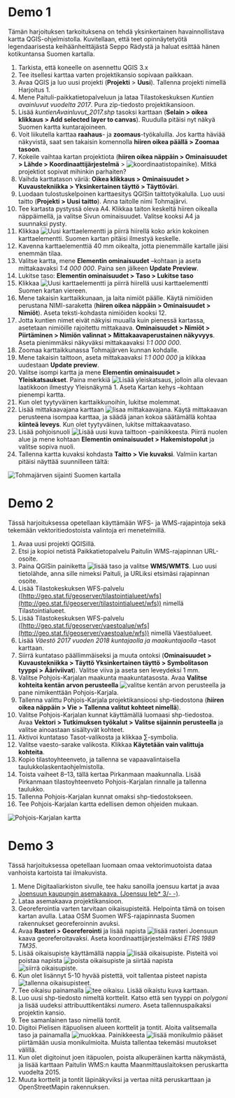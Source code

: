 # Demo 1

Tämän harjoituksen tarkoituksena on tehdä yksinkertainen havainnollistava kartta QGIS-ohjelmistolla. 
Kuvitellaan, että teet opinnäytetyötä legendaarisesta keihäänheittäjästä Seppo Rädystä ja haluat esittää hänen
kotikuntansa Suomen kartalla.

1. Tarkista, että koneelle on asennettu QGIS 3.x
2. Tee itsellesi karttaa varten projektikansio sopivaan paikkaan.
3. Avaa QGIS ja luo uusi projekti (**Projekti** > **Uusi**). Tallenna projekti nimellä Harjoitus 1. 
4. Mene Paituli-paikkatietopalveluun ja lataa Tilastokeskuksen _Kuntien avainluvut vuodelta 2017_. 
Pura zip-tiedosto projektikansioon. 
5. Lisää _kuntienAvainluvut_2017.shp_ tasoksi karttaan (**Selain > oikea klikkaus > Add selected layer to canvas**).
Ruudulla pitäisi nyt näkyä Suomen kartta kuntarajoineen. 
6. Voit liikutella karttaa **raahaus**- ja **zoomaus**-työkaluilla. Jos kartta häviää näkyvistä,
saat sen takaisin komennolla **hiiren oikea päällä > Zoomaa tasoon**. 
7. Kokeile vaihtaa kartan projektiota 
(**hiiren oikea näppäin > Ominaisuudet > Lähde > Koordinaattijärjestelmä** >
![koordinaatistopainike](../img/koordinaatistopainike.png)).
Mitkä projektiot sopivat mihinkin parhaiten? 
8. Vaihda karttatason väriä: **Oikea klikkaus > Ominaisuudet > Kuvaustekniikka > Yksinkertainen täyttö > Täyttöväri**. 
9. Luodaan tulostuskelpoinen karttaesitys QGISin taittotyökalulla. Luo uusi taitto (**Projekti > Uusi taitto**). 
Anna taitolle nimi Tohmajärvi. 
10. Tee kartasta pystyssä oleva A4. Klikkaa taiton keskeltä hiiren oikealla näppäimellä, ja valitse Sivun ominaisuudet.
Valitse kooksi A4 ja suunnaksi pysty. 
11. Klikkaa ![Uusi karttaelementti](../img/uusi_karttaelementti.png) ja piirrä hiirellä koko arkin kokoinen karttaelementti. 
Suomen kartan pitäisi ilmestyä keskelle. 
12. Kavenna karttaelementtiä 40 mm oikealta, jotta pienemmälle kartalle jäisi enemmän tilaa. 
13. Valitse kartta, mene **Elementin ominaisuudet** –kohtaan ja aseta mittakaavaksi _1:4 000 000_. 
Paina sen jälkeen **Update Preview**. 
14. Lukitse taso: **Elementin ominaisuudet > Taso > Lukitse taso**
15. Klikkaa ![Uusi karttaelementti](../img/uusi_karttaelementti.png) ja piirrä hiirellä uusi karttaelementti 
Suomen kartan viereen. 
16. Mene takaisin karttaikkunaan, ja laita nimiöt päälle. Käytä nimiöiden perustana NIMI-saraketta 
(**hiiren oikea näppäin > Ominaisuudet > Nimiöt**). Aseta teksti-kohdasta nimiöiden kooksi 12. 
17. Jotta kuntien nimet eivät näkyisi muualla kuin pienessä kartassa, asetetaan nimiöille rajoitettu mittakaava. 
**Ominaisuudet > Nimiöt > Piirtäminen > Nimiön valinnat > Mittakaavaperustainen näkyvyys**. 
Aseta pienimmäksi näkyväksi mittakaavaksi _1:1 000 000_. 
18. Zoomaa karttaikkunassa Tohmajärven kunnan kohdalle. 
19. Mene takaisin taittoon, aseta mittakaavaksi _1:1 000 000_ ja klikkaa uudestaan **Update preview**. 
20. Valitse isompi kartta ja mene **Elementin ominaisuudet > Yleiskatsaukset**. 
Paina merkkiä ![Lisää yleiskatsaus](../img/lisaa_yleiskatsaus.png), 
jolloin alla olevaan laatikkoon ilmestyy Yleisnäkymä 1. Aseta Kartan kehys –kohtaan pienempi kartta. 
21. Kun olet tyytyväinen karttaikkunoihin, lukitse molemmat. 
22. Lisää mittakaavajana karttaan ![lisaa mittakaavajana](../img/lisaa_mittakaavajana.png). 
Käytä mittakaavan perusteena isompaa karttaa, 
ja säädä janan kokoa säätämällä kohtaa **kiinteä leveys**. Kun olet tyytyväinen, lukitse mittakaavataso. 
23. Lisää pohjoisnuoli ![Lisää uusi kuva taittoon](../img/lisaa_uusi_kuva_taittoon.png) –painikkeesta.
Piirrä nuolen alue ja mene kohtaan **Elementin ominaisuudet > Hakemistopolut** ja valitse sopiva nuoli. 
24. Tallenna kartta kuvaksi kohdasta **Taitto > Vie kuvaksi**. Valmiin kartan pitäisi näyttää suunnilleen tältä:

![Tohmajärven sijainti Suomen kartalla](../img/kartta_demo_1.png)

# Demo 2

Tässä harjoituksessa opetellaan käyttämään WFS- ja WMS-rajapintoja sekä tekemään vektoritiedostoista valintoja eri 
menetelmillä.

1. Avaa uusi projekti QGISillä. 
2. Etsi ja kopioi netistä Paikkatietopalvelu Paitulin WMS-rajapinnan URL-osoite. 
3. Paina QGISin painiketta ![lisää taso](../img/lisaa_taso.png) ja valitse **WMS/WMTS**. 
Luo uusi tietolähde, anna sille nimeksi Paituli, ja URLiksi etsimäsi rajapinnan osoite. 
4. Lisää Tilastokeskuksen WFS-palvelu 
([http://geo.stat.fi/geoserver/tilastointialueet/wfs](http://geo.stat.fi/geoserver/tilastointialueet/wfs)) 
nimellä Tilastointialueet. 
5. Lisää Tilastokeskuksen WFS-palvelu 
([http://geo.stat.fi/geoserver/vaestoalue/wfs](http://geo.stat.fi/geoserver/vaestoalue/wfs)) nimellä Väestöalueet. 
6. Lisää _Väestö 2017 vuoden 2018 kuntajaolla ja maakuntajaolla_ –tasot karttaan. 
7. Siirrä kuntataso päällimmäiseksi ja muuta ontoksi 
(**Ominaisuudet > Kuvaustekniikka > Täyttö Yksinkertainen täyttö > Symbolitason tyyppi > Ääriviivat**). 
Valitse viiva ja aseta sen leveydeksi 1 mm. 
8. Valitse Pohjois-Karjalan maakunta maakuntatasosta. Avaa **Valitse kohteita kentän arvon perusteella** 
![valitse kentän arvon perusteella](../img/valitse_kentan_mukaan.png) ja pane nimikenttään Pohjois-Karjala. 
9. Tallenna valittu Pohjois-Karjala projektikansioosi shp-tiedostona 
(**hiiren oikea näppäin > Vie > Tallenna valitut kohteet nimellä**). 
10. Valitse Pohjois-Karjalan kunnat käyttämällä luomaasi shp-tiedostoa. Avaa **Vektori > Tutkimuksen työkalut > 
Valitse sijainnin perusteella** ja valitse ainoastaan sisältyvät kohteet. 
11. Aktivoi kuntataso Tasot-valikosta ja klikkaa ∑-symbolia. 
12. Valitse vaesto-sarake valikosta. Klikkaa **Käytetään vain valittuja kohteita**. 
13. Kopio tilastoyhteenveto, ja tallenna se vapaavalintaisella taulukkolaskentaohjelmistolla. 
14. Toista vaiheet 8–13, tällä kertaa Pirkanmaan maakunnalla. 
Lisää Pirkanmaan tilastoyhteenveto Pohjois-Karjalan rinnalle ja tallenna taulukko. 
15. Tallenna Pohjois-Karjalan kunnat omaksi shp-tiedostokseen. 
16. Tee Pohjois-Karjalan kartta edellisen demon ohjeiden mukaan.

![Pohjois-Karjalan kartta](../img/pk_kartta.png)

# Demo 3

Tässä harjoituksessa opetellaan luomaan omaa vektorimuotoista dataa vanhoista kartoista tai ilmakuvista. 
1. Mene Digitaaliarkiston sivulle, tee haku sanoilla joensuu kartat ja avaa [Joensuun kaupungin asemakaava. 
(Joensuu Ieb* 3/- -)](http://digi.narc.fi/digi/slistaus.ka?ay=225980). 
2. Lataa asemakaava projektikansioon. 
3. Georeferointia varten tarvitaan oikaisupisteitä. Helpointa tämä on toisen kartan avulla. 
Lataa OSM Suomen WFS-rajapinnasta Suomen rakennukset georeferoinnin avuksi. 
4. Avaa **Rasteri > Georeferointi** ja lisää napista ![lisää rasteri](../img/lisaa_rasteri.png) Joensuun kaava 
georeferoitavaksi. Aseta koordinaattijärjestelmäksi _ETRS 1989 TM35_. 
5. Lisää oikaisupiste käyttämällä nappia ![lisää oikaisupiste](../img/lisaa_oikaisupiste.png). 
Pisteitä voi poistaa napista ![poista oikaisupiste](../img/poista_oikaisupiste.png) ja 
siirtää napista ![siirrä oikaisupiste](../img/siirra_oikaisupiste.png). 
6. Kun olet lisännyt 5-10 hyvää pistettä, voit tallentaa pisteet napista 
![tallenna oikaisupisteet](../img/tallenna_oikaisupisteet.png). 
7. Tee oikaisu painamalla ![tee oikaisu](../img/oikaisu.png). Lisää oikaistu kuva karttaan. 
8. Luo uusi shp-tiedosto nimeltä korttelit. Katso että sen tyyppi on _polygoni_ ja lisää uudeksi attribuuttikentäksi _numero_.
Aseta tallennuspaikaksi projektin kansio. 
9. Tee samanlainen taso nimellä tontit. 
10. Digitoi Pielisen itäpuolisen alueen korttelit ja tontit. Aloita valitsemalla taso ja painamalla 
![muokkaa](../img/muokkaa.png). Painikkeesta ![lisää monikulmio](../img/lisaa_polygoni.png) pääset piirtämään 
uusia monikulmioita. Muista tallentaa tekemäsi muutokset välillä. 
11. Kun olet digitoinut joen itäpuolen, poista alkuperäinen kartta näkymästä,
ja lisää karttaan Paitulin WMS:n kautta Maanmittauslaitoksen peruskartta vuodelta 2015. 
12. Muuta korttelit ja tontit läpinäkyviksi ja vertaa niitä peruskarttaan ja OpenStreetMapin rakennuksen.

